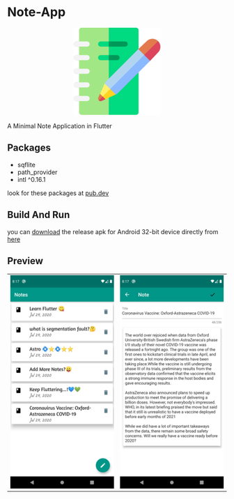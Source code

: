 # Note-App

<p align="center">
  <img src="./preview/p.png" height=200>
</p>

A Minimal Note Application in Flutter

## Packages
-  sqflite
-  path_provider
-  intl ^0.16.1

look for these packages at [pub.dev](pub.dev)

## Build And Run

you can [download](https://drive.google.com/file/d/1YEpuxvlIumb7SwoEOuvo2avYikH5o8ms/view?usp=sharing) the release apk for Android 32-bit device directly from [here](https://drive.google.com/file/d/1YEpuxvlIumb7SwoEOuvo2avYikH5o8ms/view?usp=sharing)

## Preview
<table>
<tr>
<td><img src="./preview/1.png" width=300></td>
<td><img src="./preview/2.png" width=300></td>
</tr>
</table>
